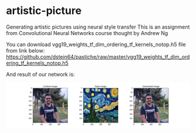 # artistic-picture
Generating artistic pictures using neural style transfer
This is an assignment from Convolutional Neural Networks course thought by Andrew Ng 

You can download vgg19_weights_tf_dim_ordering_tf_kernels_notop.h5 file from link below: https://github.com/dstein64/pastiche/raw/master/vgg19_weights_tf_dim_ordering_tf_kernels_notop.h5

And result of our network is:

![alt text](https://github.com/aliaa80/artistic-picture/blob/main/result.jpg?raw=true)
